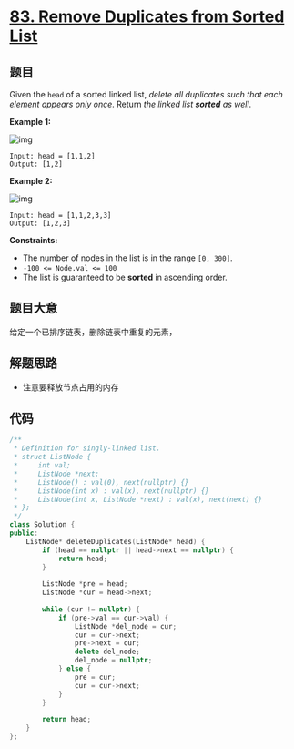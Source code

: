 # [83. Remove Duplicates from Sorted List](https://leetcode.com/problems/remove-duplicates-from-sorted-list/)

## 题目

Given the `head` of a sorted linked list, *delete all duplicates such that each element appears only once*. Return *the linked list **sorted** as well*.

 

**Example 1:**

![img](https://assets.leetcode.com/uploads/2021/01/04/list1.jpg)

```
Input: head = [1,1,2]
Output: [1,2]
```

**Example 2:**

![img](https://assets.leetcode.com/uploads/2021/01/04/list2.jpg)

```
Input: head = [1,1,2,3,3]
Output: [1,2,3]
```

 

**Constraints:**

- The number of nodes in the list is in the range `[0, 300]`.
- `-100 <= Node.val <= 100`
- The list is guaranteed to be **sorted** in ascending order.

## 题目大意

给定一个已排序链表，删除链表中重复的元素，

## 解题思路

* 注意要释放节点占用的内存

## 代码

````c++
/**
 * Definition for singly-linked list.
 * struct ListNode {
 *     int val;
 *     ListNode *next;
 *     ListNode() : val(0), next(nullptr) {}
 *     ListNode(int x) : val(x), next(nullptr) {}
 *     ListNode(int x, ListNode *next) : val(x), next(next) {}
 * };
 */
class Solution {
public:
    ListNode* deleteDuplicates(ListNode* head) {
        if (head == nullptr || head->next == nullptr) {
            return head;
        }
        
        ListNode *pre = head;
        ListNode *cur = head->next;
        
        while (cur != nullptr) {
            if (pre->val == cur->val) {
                ListNode *del_node = cur;
                cur = cur->next;
                pre->next = cur;
                delete del_node;
                del_node = nullptr;
            } else {
                pre = cur;
                cur = cur->next;
            }
        }
        
        return head;
    }
};
````

